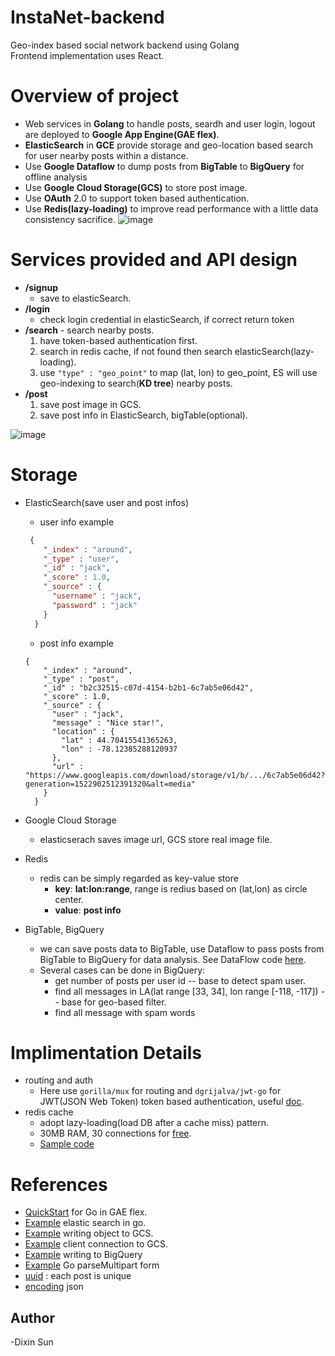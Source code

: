 # InstaNet-backend
Geo-index based social network backend using Golang<br>
Frontend implementation uses React.

# Overview of project
- Web services in **Golang** to handle posts, seardh and user login, logout are deployed to **Google App Engine(GAE flex)**.
- **ElasticSearch** in **GCE** provide storage and geo-location based search for user nearby posts within a distance.
- Use **Google Dataflow** to dump posts from **BigTable** to **BigQuery** for offline analysis
- Use **Google Cloud Storage(GCS)** to store post image.
- Use **OAuth** 2.0 to support token based authentication.
- Use **Redis(lazy-loading)** to improve read performance with a little data consistency sacrifice.
![image](https://user-images.githubusercontent.com/38120488/38523155-a033d86a-3c18-11e8-8912-706ab4ec3528.png)

# Services provided and API design
- **/signup**
  * save to elasticSearch.
- **/login**
  * check login credential in elasticSearch, if correct return token
- **/search** - search nearby posts.
  1. have token-based authentication first.
  2. search in redis cache, if not found then search elasticSearch(lazy-loading).
  3. use  `"type" : "geo_point"` to map (lat, lon) to geo_point, ES will use geo-indexing to search(**KD tree**) nearby posts.
- **/post**
  1. save post image in GCS. 
  2. save post info in ElasticSearch, bigTable(optional).

![image](https://user-images.githubusercontent.com/38120488/38536128-6afd7056-3c55-11e8-876e-5fa628a0123b.png)

# Storage
- ElasticSearch(save user and post infos)
  * user info example
  ```json
   {
      "_index" : "around",
      "_type" : "user",
      "_id" : "jack",
      "_score" : 1.0,
      "_source" : {
        "username" : "jack",
        "password" : "jack"
      }
    }
  ```
  * post info example
  ```
  {
      "_index" : "around",
      "_type" : "post",
      "_id" : "b2c32515-c07d-4154-b2b1-6c7ab5e06d42",
      "_score" : 1.0,
      "_source" : {
        "user" : "jack",
        "message" : "Nice star!",
        "location" : {
          "lat" : 44.70415541365263,
          "lon" : -78.12385288120937
        },
        "url" : "https://www.googleapis.com/download/storage/v1/b/.../6c7ab5e06d42?generation=1522902512391320&alt=media"
      }
    }
  ```
  
- Google Cloud Storage
  * elasticserach saves image url, GCS store real image file.
- Redis
  * redis can be simply regarded as key-value store
    * **key**: **lat:lon:range**, range is redius based on (lat,lon) as circle center.
    * **value**: **post info**
- BigTable, BigQuery
  * we can save posts data to BigTable, use Dataflow to pass posts from BigTable to BigQuery for data analysis. See DataFlow code [here](./dataflow/src/main/java/com/around/PostDumpFlow.java).
  * Several cases can be done in BigQuery:
    * get number of posts per user id -- base to detect spam user.
    * find all messages in LA(lat range [33, 34], lon range [-118, -117]) -- base for geo-based filter.
    * find all message with spam words
    
# Implimentation Details
- routing and auth
  * Here use `gorilla/mux` for routing and `dgrijalva/jwt-go` for JWT(JSON Web Token) token based authentication, useful [doc](https://auth0.com/blog/authentication-in-golang/).
- redis cache
  * adopt lazy-loading(load DB after a cache miss) pattern.
  * 30MB RAM, 30 connections for [free](https://redislabs.com/blog/redis-cloud-30mb-ram-30-connections-for-free/).
  * [Sample code](https://github.com/go-redis/redis)
 
 # References
 - [QuickStart](https://cloud.google.com/appengine/docs/flexible/go/quickstart) for Go in GAE flex.
 - [Example](https://github.com/olivere/elastic) elastic search in go.
 - [Example](https://github.com/GoogleCloudPlatform/golang-samples/blob/master/storage/objects/main.go) writing object to GCS.
 - [Example](https://cloud.google.com/storage/docs/reference/libraries#client-libraries-install-go) client connection to GCS. 
 - [Example](https://cloud.google.com/dataflow/model/bigquery-io#writing-to-bigquery) writing to BigQuery
 - [Example](https://github.com/golang-samples/http/blob/master/fileupload/main.go) Go parseMultipart form
 - [uuid](https://github.com/pborman/uuid) : each post is unique
 - [encoding](https://golang.org/pkg/encoding/json/) json
 
 ## Author
 -Dixin Sun
